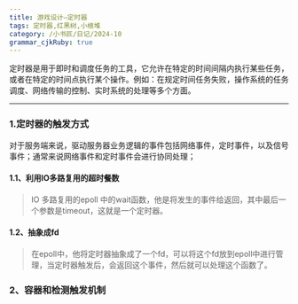 ```yaml
---
title: 游戏设计—定时器
tags: 定时器,红黑树,小根堆
category: /小书匠/日记/2024-10
grammar_cjkRuby: true
---
```



定时器是用于即时和调度任务的工具，它允许在特定的时间间隔内执行某些任务，或者在特定的时间点执行某个操作。例如：在规定时间任务失败，操作系统的任务调度、网络传输的控制、实时系统的处理等多个方面。

----------

### 1.定时器的触发方式

对于服务端来说，驱动服务器业务逻辑的事件包括网络事件，定时事件，以及信号事件；通常来说网络事件和定时事件会进行协同处理；

#### 1.1、利用IO多路复用的超时餐数
> IO 多路复用的epoll 中的wait函数，他是将发生的事件给返回，其中最后一个参数是timeout，这就是一个定时器。

#### 1.2、抽象成fd
> 在epoll中，他将定时器抽象成了一个fd，可以将这个fd放到epoll中进行管理，当定时器触发后，会返回这个事件，然后就可以处理这个函数了。


### 2、容器和检测触发机制

